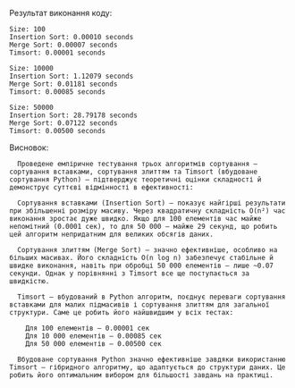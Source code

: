 Результат виконання коду:

    Size: 100
    Insertion Sort: 0.00010 seconds
    Merge Sort: 0.00007 seconds
    Timsort: 0.00001 seconds
  
    Size: 10000
    Insertion Sort: 1.12079 seconds
    Merge Sort: 0.01181 seconds
    Timsort: 0.00085 seconds
  
    Size: 50000
    Insertion Sort: 28.79178 seconds
    Merge Sort: 0.07122 seconds
    Timsort: 0.00500 seconds

Висновок:

      Проведене емпіричне тестування трьох алгоритмів сортування — сортування вставками, сортування злиттям та Timsort (вбудоване сортування Python) — підтверджує теоретичні оцінки складності й демонструє суттєві відмінності в ефективності:
      
      Сортування вставками (Insertion Sort) — показує найгірші результати при збільшенні розміру масиву. Через квадратичну складність O(n²) час виконання зростає дуже швидко. Якщо для 100 елементів час майже непомітний (0.0001 сек), то для 50 000 — майже 29 секунд, що робить цей алгоритм непридатним для великих обсягів даних.
      
      Сортування злиттям (Merge Sort) — значно ефективніше, особливо на більших масивах. Його складність O(n log n) забезпечує стабільне й швидке виконання, навіть при обробці 50 000 елементів — лише ~0.07 секунди. Однак у порівнянні з Timsort все ще поступається за швидкістю.
      
      Timsort — вбудований в Python алгоритм, поєднує переваги сортування вставками для малих підмасивів і сортування злиттям для загальної структури. Саме це робить його найшвидшим у всіх тестах:
      
        Для 100 елементів — 0.00001 сек
        Для 10 000 елементів — 0.00085 сек
        Для 50 000 елементів — 0.00500 сек
    
      Вбудоване сортування Python значно ефективніше завдяки використанню Timsort — гібридного алгоритму, що адаптується до структури даних. Це робить його оптимальним вибором для більшості завдань на практиці.
